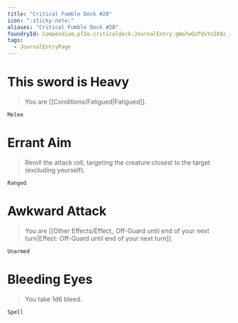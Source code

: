 ```yaml
---
title: "Critical Fumble Deck #20"
icon: ":sticky-note:"
aliases: "Critical Fumble Deck #20"
foundryId: Compendium.pf2e.criticaldeck.JournalEntry.gWa7wGUfUvYoIK8z.JournalEntryPage.CRAeRs5IsNZ6UvY1
tags:
  - JournalEntryPage
---
```

# This sword is Heavy

> You are [[Conditions/Fatigued|Fatigued]].

`Melee`

# Errant Aim

> Reroll the attack roll, targeting the creature closest to the target (excluding yourself).

`Ranged`

# Awkward Attack

> You are [[Other Effects/Effect_ Off-Guard until end of your next turn|Effect: Off-Guard until end of your next turn]].

`Unarmed`

# Bleeding Eyes

> You take 1d6 bleed.

`Spell`